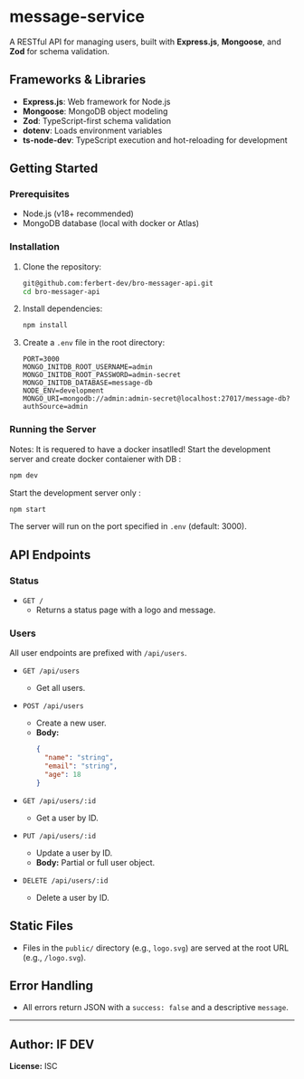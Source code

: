# message-service

A RESTful API for managing users, built with **Express.js**, **Mongoose**, and **Zod** for schema validation.

## Frameworks & Libraries

- **Express.js**: Web framework for Node.js
- **Mongoose**: MongoDB object modeling
- **Zod**: TypeScript-first schema validation
- **dotenv**: Loads environment variables
- **ts-node-dev**: TypeScript execution and hot-reloading for development

## Getting Started

### Prerequisites

- Node.js (v18+ recommended)
- MongoDB database (local with docker or Atlas)

### Installation

1. Clone the repository:
   ```sh
   git@github.com:ferbert-dev/bro-messager-api.git
   cd bro-messager-api
   ```

2. Install dependencies:
   ```sh
   npm install
   ```

3. Create a `.env` file in the root directory:
   ```
   PORT=3000
   MONGO_INITDB_ROOT_USERNAME=admin
   MONGO_INITDB_ROOT_PASSWORD=admin-secret
   MONGO_INITDB_DATABASE=message-db
   NODE_ENV=development
   MONGO_URI=mongodb://admin:admin-secret@localhost:27017/message-db?authSource=admin
   ```

### Running the Server
Notes: It is requered to have a docker insatlled!
Start the development server and create docker contaiener with DB :

```sh
npm dev
```

Start the development server only :
```sh
npm start
```
The server will run on the port specified in `.env` (default: 3000).

## API Endpoints

### Status

- `GET /`
  - Returns a status page with a logo and message.

### Users

All user endpoints are prefixed with `/api/users`.

- `GET /api/users`
  - Get all users.

- `POST /api/users`
  - Create a new user.
  - **Body:**  
    ```json
    {
      "name": "string",
      "email": "string",
      "age": 18
    }
    ```

- `GET /api/users/:id`
  - Get a user by ID.

- `PUT /api/users/:id`
  - Update a user by ID.
  - **Body:** Partial or full user object.

- `DELETE /api/users/:id`
  - Delete a user by ID.

## Static Files

- Files in the `public/` directory (e.g., `logo.svg`) are served at the root URL (e.g., `/logo.svg`).

## Error Handling

- All errors return JSON with a `success: false` and a descriptive `message`.

---

**Author:** IF DEV
---
**License:** ISC
